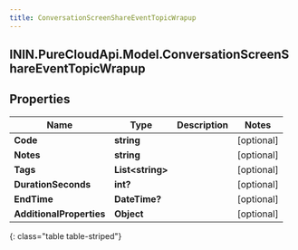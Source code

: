 ```yaml
---
title: ConversationScreenShareEventTopicWrapup
---
```

## ININ.PureCloudApi.Model.ConversationScreenShareEventTopicWrapup

## Properties

|Name | Type | Description | Notes|
|------------ | ------------- | ------------- | -------------|
| **Code** | **string** |  | [optional] |
| **Notes** | **string** |  | [optional] |
| **Tags** | **List&lt;string&gt;** |  | [optional] |
| **DurationSeconds** | **int?** |  | [optional] |
| **EndTime** | **DateTime?** |  | [optional] |
| **AdditionalProperties** | **Object** |  | [optional] |
{: class="table table-striped"}


